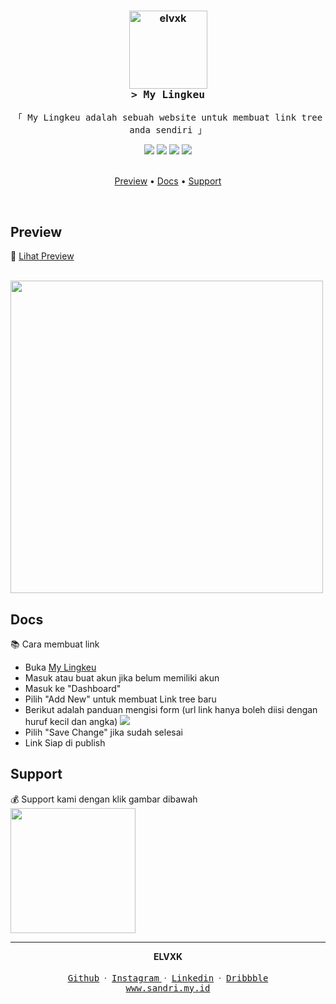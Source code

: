 <h3 align="center">
  <img src="https://i.ibb.co.com/ZYyLqp0/icon.webp" alt="elvxk" width="125"><br>
  <samp
    >&gt; <b>My Lingkeu</b
    >
  </samp>
</h3>
<p align="center">
  <samp
    >「 My Lingkeu adalah sebuah website untuk membuat link tree anda sendiri 」
  </samp>
  <br/>
</p>
<p align="center">
</p>
<div align="center">
    <img src="https://img.shields.io/badge/tailwindcss-%2338B2AC.svg?style=for-the-badge&logo=tailwind-css&logoColor=white"/>
    <img src="https://img.shields.io/badge/react-%2320232a.svg?style=for-the-badge&logo=react&logoColor=%2361DAFB"/>
    <img src="https://img.shields.io/badge/Next-black?style=for-the-badge&logo=next.js&logoColor=white"/>
    <img src="https://img.shields.io/badge/Supabase-3ECF8E?style=for-the-badge&logo=supabase&logoColor=white)"/>
</div>
<br/>
<p align="center">
  <a href="#preview">Preview</a> •
  <a href="#docs">Docs</a> •
  <a href="#support">Support</a>
</p>
<br/>

## Preview

<p>🔗 <a href="https://lingkeu.my.id" target="_blank">Lihat Preview</a></p><br/>
<img src="https://cdn.dribbble.com/userupload/17452381/file/original-0e35c43bb33bc10c91b56c45dc5ae25d.webp" width="500"/>

## Docs

📚 Cara membuat link

- Buka [My Lingkeu](https://lingkeu.my.id)
- Masuk atau buat akun jika belum memiliki akun
- Masuk ke "Dashboard"
- Pilih "Add New" untuk membuat Link tree baru
- Berikut adalah panduan mengisi form (url link hanya boleh diisi dengan huruf kecil dan angka)
  <img src="https://i.ibb.co.com/G3G8XHt/panduan.webp"/>
- Pilih "Save Change" jika sudah selesai
- Link Siap di publish

## Support

💰 Support kami dengan klik gambar dibawah
<br/><a href="https://sociabuzz.com/pradipta_rs/tribe" target="_blank"><img src="https://seremonia.id/wp-content/uploads/2018/02/Image-Logo-SociaBuzz.png" width="200"></a>

---

<div align='center'>
<b>ELVXK</b>
<br/>
<br/>
<a href="https://github.com/elvxk" target="_blank"><samp>Github</samp></a>
&nbsp;&middot;&nbsp;
<a href="https://github.com/elvxk" target="_blank"><samp>Instagram</samp> </a>
&nbsp;&middot;&nbsp;
<a href="https://www.linkedin.com/in/elvxk/" target="_blank"><samp>Linkedin</samp></a>
&nbsp;&middot;&nbsp;
<a href="https://dribbble.com/elvxk" target="_blank"><samp>Dribbble</samp></a>
<br/>
<a href="https://sandri.my.id" target="_blank"><samp>www.sandri.my.id</samp></a>
</div>
